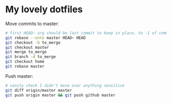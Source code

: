 # My lovely dotfiles

Move commits to master:
```sh
# first HEAD~ arg should be last commit to keep in place, to -1 of commits to move
git rebase --onto master HEAD~ HEAD
git checkout -b to_merge
git checkout master
git merge to_merge
git branch -d to_merge
git checkout home
git rebase master
```

Push master:
```sh
# sanity check I didn't move over anything sensitive
git diff origin/master master
git push origin master && git push github master
```
